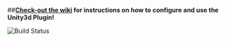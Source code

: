 ##**[Check-out the wiki](https://github.com/consulo/consulo-unity3d/wiki) for instructions on how to configure and use the Unity3d Plugin!**

![Build Status](http://must-be.org/vulcan/statusImage?name=consulo-unity3d)
